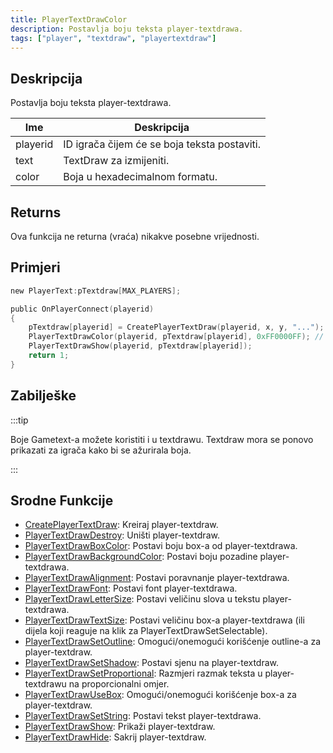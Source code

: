 ```yaml
---
title: PlayerTextDrawColor
description: Postavlja boju teksta player-textdrawa.
tags: ["player", "textdraw", "playertextdraw"]
---
```


## Deskripcija

Postavlja boju teksta player-textdrawa.

| Ime      | Deskripcija                                  |
| -------- | -------------------------------------------- |
| playerid | ID igrača čijem će se boja teksta postaviti. |
| text     | TextDraw za izmijeniti.                      |
| color    | Boja u hexadecimalnom formatu.               |

## Returns

Ova funkcija ne returna (vraća) nikakve posebne vrijednosti.

## Primjeri

```c
new PlayerText:pTextdraw[MAX_PLAYERS];

public OnPlayerConnect(playerid)
{
    pTextdraw[playerid] = CreatePlayerTextDraw(playerid, x, y, "...");
    PlayerTextDrawColor(playerid, pTextdraw[playerid], 0xFF0000FF); // Crveni text
    PlayerTextDrawShow(playerid, pTextdraw[playerid]);
    return 1;
}
```

## Zabilješke

:::tip

Boje Gametext-a možete koristiti i u textdrawu. Textdraw mora se ponovo prikazati za igrača kako bi se ažurirala boja.

:::

## Srodne Funkcije

- [CreatePlayerTextDraw](CreatePlayerTextDraw): Kreiraj player-textdraw.
- [PlayerTextDrawDestroy](PlayerTextDrawDestroy): Uništi player-textdraw.
- [PlayerTextDrawBoxColor](PlayerTextDrawBoxColor): Postavi boju box-a od player-textdrawa.
- [PlayerTextDrawBackgroundColor](PlayerTextDrawBackgroundColor): Postavi boju pozadine player-textdrawa.
- [PlayerTextDrawAlignment](PlayerTextDrawAlignment): Postavi poravnanje player-textdrawa.
- [PlayerTextDrawFont](PlayerTextDrawFont): Postavi font player-textdrawa.
- [PlayerTextDrawLetterSize](PlayerTextDrawLetterSize): Postavi veličinu slova u tekstu player-textdrawa.
- [PlayerTextDrawTextSize](PlayerTextDrawTextSize): Postavi veličinu box-a player-textdrawa (ili dijela koji reaguje na klik za PlayerTextDrawSetSelectable).
- [PlayerTextDrawSetOutline](PlayerTextDrawSetOutline): Omogući/onemogući korišćenje outline-a za player-textdraw.
- [PlayerTextDrawSetShadow](PlayerTextDrawSetShadow): Postavi sjenu na player-textdraw.
- [PlayerTextDrawSetProportional](PlayerTextDrawSetProportional): Razmjeri razmak teksta u player-textdrawu na proporcionalni omjer.
- [PlayerTextDrawUseBox](PlayerTextDrawUseBox): Omogući/onemogući korišćenje box-a za player-textdraw.
- [PlayerTextDrawSetString](PlayerTextDrawSetString): Postavi tekst player-textdrawa.
- [PlayerTextDrawShow](PlayerTextDrawShow): Prikaži player-textdraw.
- [PlayerTextDrawHide](PlayerTextDrawHide): Sakrij player-textdraw.
